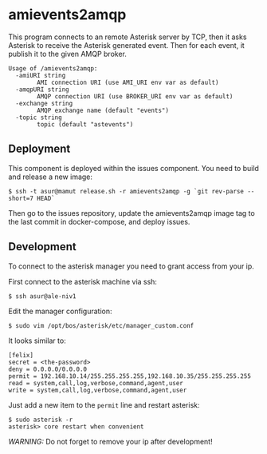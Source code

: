 # amievents2amqp

This program connects to an remote Asterisk server by TCP, then it asks Asterisk to receive the Asterisk generated event. Then for each event, it publish it to the given AMQP broker.

```
Usage of /amievents2amqp:
  -amiURI string
        AMI connection URI (use AMI_URI env var as default)
  -amqpURI string
        AMQP connection URI (use BROKER_URI env var as default)
  -exchange string
        AMQP exchange name (default "events")
  -topic string
        topic (default "astevents")

```

## Deployment

This component is deployed within the issues component. You need to build and release a new image:

```
$ ssh -t asur@mamut release.sh -r amievents2amqp -g `git rev-parse --short=7 HEAD`
```

Then go to the issues repository, update the amievents2amqp image tag to the last commit in docker-compose, and deploy issues.

## Development

To connect to the asterisk manager you need to grant access from your ip.

First connect to the asterisk machine via ssh:

```
$ ssh asur@ale-niv1
```

Edit the manager configuration:

```
$ sudo vim /opt/bos/asterisk/etc/manager_custom.conf
```

It looks similar to:

```
[felix]
secret = <the-password>
deny = 0.0.0.0/0.0.0.0
permit = 192.168.10.14/255.255.255.255,192.168.10.35/255.255.255.255
read = system,call,log,verbose,command,agent,user
write = system,call,log,verbose,command,agent,user
```

Just add a new item to the `permit` line and restart asterisk:

```
$ sudo asterisk -r
asterisk> core restart when convenient
```

*WARNING:* Do not forget to remove your ip after development!
